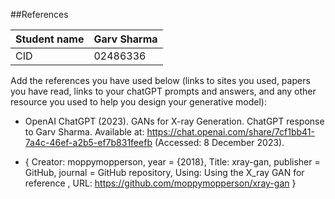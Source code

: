 ##References


| Student name      | Garv Sharma |
| ----------- | ----------- |
| CID      | 02486336     |

Add the references you have used below (links to sites you used, papers you have read, links to your chatGPT prompts and answers, and any other resource you used to help you design your generative model):

- OpenAI ChatGPT (2023). GANs for X-ray Generation. ChatGPT response to Garv Sharma. Available at: https://chat.openai.com/share/7cf1bb41-7a4c-46ef-a2b5-ef7b831feefb (Accessed: 8 December 2023).

- { Creator: moppymopperson, 
    year = {2018}, 
    Title: xray-gan, 
    publisher = GitHub, 
    journal = GitHub repository, 
    Using: Using the X_ray GAN for reference ,
    URL: https://github.com/moppymopperson/xray-gan }
